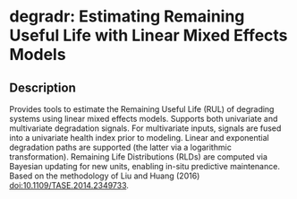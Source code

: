 
# degradr: Estimating Remaining Useful Life with Linear Mixed Effects Models
## Description
Provides tools to estimate the Remaining Useful Life (RUL) of degrading systems using linear mixed effects models. Supports both univariate and multivariate degradation signals. For multivariate inputs, signals are fused into a univariate health index prior to modeling. Linear and exponential degradation paths are supported (the latter via a logarithmic transformation). Remaining Life Distributions (RLDs) are computed via Bayesian updating for new units, enabling in-situ predictive maintenance. Based on the methodology of Liu and Huang (2016) <doi:10.1109/TASE.2014.2349733>.
